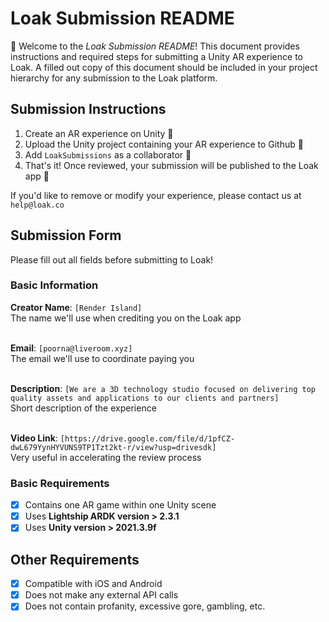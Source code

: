 # Loak Submission README
👋 Welcome to the *Loak Submission README*! This document provides instructions and required steps for submitting a Unity AR experience to Loak. A filled out copy of this document should be included in your project hierarchy for any submission to the Loak platform.

## Submission Instructions
1. Create an AR experience on Unity 🔨 
2. Upload the Unity project containing your AR experience to Github 🔼
3. Add `LoakSubmissions` as a collaborator 🤝 
4. That's it! Once reviewed, your submission will be published to the Loak app 🙌

If you'd like to remove or modify your experience, please contact us at `help@loak.co`

## Submission Form
Please fill out all fields before submitting to Loak!

### Basic Information
**Creator Name**: `[Render Island]` <br>
The name we'll use when crediting you on the Loak app <br> <br>

**Email**: `[poorna@liveroom.xyz]` <br>
The email we'll use to coordinate paying you <br> <br>

**Description**: `[We are a 3D technology studio focused on delivering top quality assets and applications to our clients and partners]` <br>
Short description of the experience <br> <br>

**Video Link**:  `[https://drive.google.com/file/d/1pfCZ-dwL679YynHYVUNS9TP1Tzt2kt-r/view?usp=drivesdk]` <br>
Very useful in accelerating the review process <br>

### Basic Requirements

 - [x] Contains one AR game within one Unity scene
 - [x] Uses **Lightship ARDK version > 2.3.1**
 - [x] Uses **Unity version > 2021.3.9f** 

## Other Requirements 

- [x] Compatible with iOS and Android
- [x] Does not make any external API calls
- [x] Does not contain profanity, excessive gore, gambling, etc.

